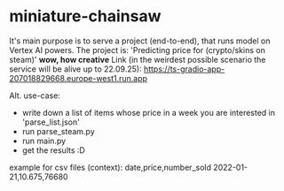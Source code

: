 # miniature-chainsaw

It's main purpose is to serve a project (end-to-end), that runs model on Vertex AI powers. The project is: 'Predicting price for (crypto/skins on steam)' **wow, how creative**
Link (in the weirdest possible scenario the service will be alive up to 22.09.25): https://ts-gradio-app-207018829668.europe-west1.run.app

Alt. use-case:
* write down a list of items whose price in a week you are interested in 'parse_list.json'
* run parse_steam.py
* run main.py
* get the results :D


example for csv files (context):
date,price,number_sold
2022-01-21,10.675,76680
